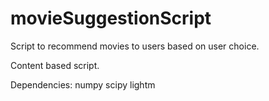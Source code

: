 # movieSuggestionScript
Script to recommend movies to users based on user choice.

Content based script.

Dependencies:
numpy
scipy
lightm
